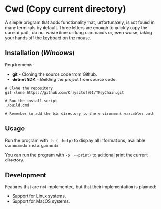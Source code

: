 # Cwd (Copy current directory)
A simple program that adds functionality that, unfortunately, is not found in many terminals by default. Three letters are enough to quickly copy the current path, do not waste time on long commands or, even worse, taking your hands off the keyboard on the mouse.

## Installation (*Windows*)
Requirements:
- **git** - Cloning the source code from Github.
- **dotnet SDK** - Building the project from source code.

```
# Clone the repository
git clone https://github.com/Krzysztofz01/TKeyChain.git

# Run the install script
./build.cmd

# Remember to add the bin directory to the environment variables path
```

## Usage
Run the program with ```-h (--help)``` to display all informations, available commands and arguments.

You can run the program with ```-p (--print)``` to aditional print the current directory.

## Development

Features that are not implemented, but that their implementation is planned:

- Support for Linux systems.
- Support for MacOS systems.